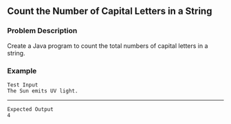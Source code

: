 ## Count the Number of Capital Letters in a String

### Problem Description
Create a Java program to count the total numbers of capital letters in a string.

### Example
    Test Input
    The Sun emits UV light.
----
    Expected Output
    4